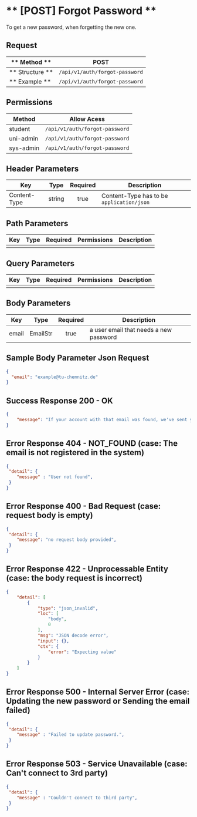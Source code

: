 # ** [POST] Forgot Password **

To get a new password, when forgetting the new one.

## Request

| ** Method **     | POST                              |
| ---------------- | ----------------------------------|
| ** Structure **  | `/api/v1/auth/forgot-password`    |
| ** Example **    | `/api/v1/auth/forgot-password`    |

## Permissions

| Method          | Allow Acess                       |
| ----------------| ----------------------------------|
| student         | `/api/v1/auth/forgot-password`    |
| uni-admin       | `/api/v1/auth/forgot-password`    |
| sys-admin       | `/api/v1/auth/forgot-password`    |

## Header Parameters

| Key                 | Type       | Required  | Description                                 |
| ------------------- | :--------: | :-------: | ------------------------------------------- |
| Content-Type        | string     | true      | Content-Type has to be `application/json`   |

## Path Parameters

| Key       | Type      | Required     | Permissions  | Description                     |
| --------- | :-------: | :----------: | :----------: | ------------------------------- |
|           |           |              |              |                                 |

## Query Parameters

| Key       | Type      | Required     | Permissions  | Description                     |
| --------- | :-------: | :----------: | :----------: | ------------------------------- |
|           |           |              |              |                                 |

## Body Parameters

| Key          | Type         | Required     | Description                                                |
| ------------ | :----------: | :----------: | ---------------------------------------------------------- |
| email        | EmailStr     | true         | a user email that needs a new password                     |


## Sample Body Parameter Json Request
```json
{
  "email": "example@tu-chemnitz.de"
}
```

## Success Response 200 - OK
```json
{
    "message": "If your account with that email was found, we've sent you an email with the new password."
}
```

## Error Response 404 - NOT_FOUND (case: The email is not registered in the system)
```json
{
 "detail": { 
    "message" : "User not found",
 }
}
```

## Error Response 400 - Bad Request (case: request body is empty)
```json
{
 "detail": { 
    "message": "no request body provided",
 }
}
```

## Error Response 422 - Unprocessable Entity (case: the body request is incorrect)
```json
{
    "detail": [
        {
            "type": "json_invalid",
            "loc": [
                "body",
                0
            ],
            "msg": "JSON decode error",
            "input": {},
            "ctx": {
                "error": "Expecting value"
            }
        }
    ]
}
```

## Error Response 500 - Internal Server Error (case: Updating the new password or Sending the email failed)
```json
{
 "detail": { 
    "message" : "Failed to update password.",
 }
}
```

## Error Response 503 - Service Unavailable (case: Can't connect to 3rd party)
```json
{
 "detail": { 
    "message" : "Couldn't connect to third party",
 }
}
```
